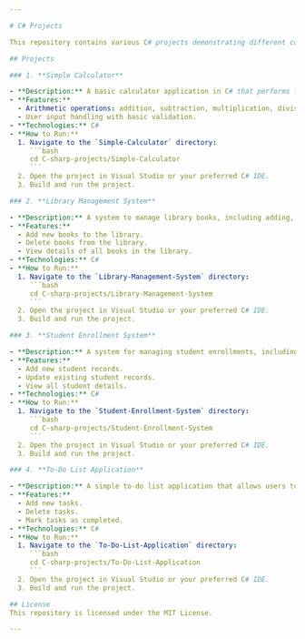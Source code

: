 ```yaml
---

# C# Projects

This repository contains various C# projects demonstrating different concepts and functionalities in C# programming.

## Projects

### 1. **Simple Calculator**

- **Description:** A basic calculator application in C# that performs fundamental arithmetic operations such as addition, subtraction, multiplication, and division.
- **Features:**
  - Arithmetic operations: addition, subtraction, multiplication, division.
  - User input handling with basic validation.
- **Technologies:** C#
- **How to Run:**
  1. Navigate to the `Simple-Calculator` directory:
     ```bash
     cd C-sharp-projects/Simple-Calculator
     ```
  2. Open the project in Visual Studio or your preferred C# IDE.
  3. Build and run the project.

### 2. **Library Management System**

- **Description:** A system to manage library books, including adding, deleting, and viewing book records.
- **Features:**
  - Add new books to the library.
  - Delete books from the library.
  - View details of all books in the library.
- **Technologies:** C#
- **How to Run:**
  1. Navigate to the `Library-Management-System` directory:
     ```bash
     cd C-sharp-projects/Library-Management-System
     ```
  2. Open the project in Visual Studio or your preferred C# IDE.
  3. Build and run the project.

### 3. **Student Enrollment System**

- **Description:** A system for managing student enrollments, including adding new students, updating student details, and viewing student information.
- **Features:**
  - Add new student records.
  - Update existing student records.
  - View all student details.
- **Technologies:** C#
- **How to Run:**
  1. Navigate to the `Student-Enrollment-System` directory:
     ```bash
     cd C-sharp-projects/Student-Enrollment-System
     ```
  2. Open the project in Visual Studio or your preferred C# IDE.
  3. Build and run the project.

### 4. **To-Do List Application**

- **Description:** A simple to-do list application that allows users to add, delete, and mark tasks as completed.
- **Features:**
  - Add new tasks.
  - Delete tasks.
  - Mark tasks as completed.
- **Technologies:** C#
- **How to Run:**
  1. Navigate to the `To-Do-List-Application` directory:
     ```bash
     cd C-sharp-projects/To-Do-List-Application
     ```
  2. Open the project in Visual Studio or your preferred C# IDE.
  3. Build and run the project.

## License
This repository is licensed under the MIT License.

---
```


